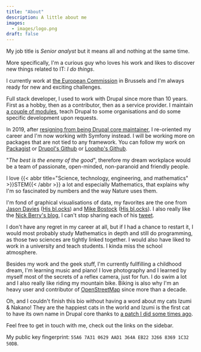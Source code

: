 ```yaml
---
title: "About"
description: A little about me
images: 
  - images/logo.png
draft: false
---
```

My job title is _Senior analyst_ but it means all and nothing at the same
time.

More specifically, I'm a curious guy who loves his work and likes to discover
new things related to IT: *I do things*.

I currently work at [the European Commission](https://ec.europa.eu) in Brussels
and I'm always ready for new and exciting challenges.

Full stack developer, I used to work with Drupal since more than 10 years.
First as a hobby, then as a contributor, then as a service provider.
I maintain [a couple of modules](https://drupal.org/u/pol), teach Drupal to some
organisations and do some specific development upon requests.

In 2019, after [resigning from being Drupal core maintainer](https://www.drupal.org/project/drupal/issues/3089877),
I re-oriented my career and I'm now working with Symfony instead. I will be
working more on packages that are not tied to any framework.
You can follow my work on [Packagist](https://packagist.org/packages/drupol/)
or [Drupol's Github](https://github.com/drupol/) or [Loophp's Github](https://github.com/loophp/).

"_The best is the enemy of the good_", therefore my dream workplace would be a
team of passionate, open-minded, non-paranoid and friendly people.

I love {{< abbr title="Science, technology, engineering, and mathematics" >}}STEM{{< /abbr >}}
a lot and especially Mathematics, that explains why I'm so fascinated by numbers
and the way Nature uses them. 

I'm fond of graphical visualisations of data, my favorites are the one from [Jason Davies](https://www.jasondavies.com/)
([His bl.ocks](https://bl.ocks.org/jasondavies)) and [Mike Bostock](https://bost.ocks.org/mike/) ([His bl.ocks](https://bl.ocks.org/mbostock)).
I also really like the [Nick Berry's blog](http://datagenetics.com/), I can't
stop sharing each of his [tweet](https://twitter.com/datagenetics).

I don't have any regret in my career at all, but if I had a chance to restart
it, I would most probably study Mathematics in depth and still do programming,
as those two sciences are tightly linked together.
I would also have liked to work in a university and teach students. I kinda miss
the school atmosphere.

Besides my work and the geek stuff, I'm currently fullfilling a childhood dream,
I'm learning music and piano!
I love photography and I learned by myself most of the secrets of a reflex
camera, just for fun.
I do swim a lot and I also really like riding my mountain bike.
Biking is also why I'm an heavy user and contributor of [OpenStreetMap](https://www.openstreetmap.org/)
since more than a decade.

Oh, and I couldn't finish this bio without having a word about my cats Izumi &
Nakano! They are the happiest cats in the world and Izumi is the first cat to
have its own name in Drupal core thanks to [a patch I did some times ago](https://api.drupal.org/api/drupal/modules%21system%21system.api.php/function/hook_system_theme_engine_info/7.x).

Feel free to get in touch with me, check out the links on the sidebar.

My public key fingerprint: `55A6 7A31 0629 AAD1 364A EB22 3266 8369 1C32 50DB`.
